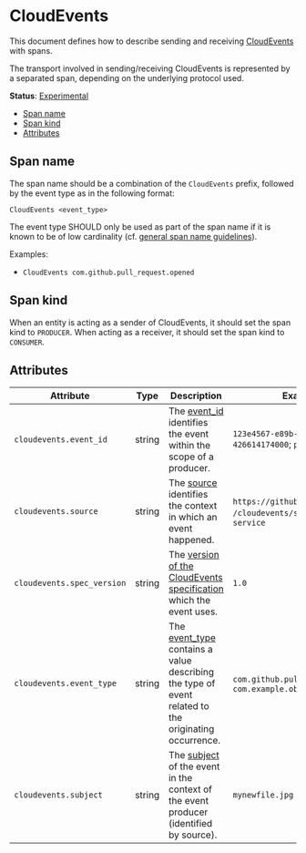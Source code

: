 # CloudEvents

This document defines how to describe sending and receiving [CloudEvents](https://cloudevents.io/) with spans.

The transport involved in sending/receiving CloudEvents is represented by a separated span, depending on the underlying protocol used.

**Status**: [Experimental](../../document-status.md)

<!-- Re-generate TOC with `markdown-toc --no-first-h1 -i` -->

<!-- toc -->

- [Span name](#span-name)
- [Span kind](#span-kind)
- [Attributes](#attributes)

<!-- tocstop -->

## Span name

The span name should be a combination of the `CloudEvents` prefix, followed by the event type as in the following format:

```
CloudEvents <event_type>
```

The event type SHOULD only be used as part of the span name if it is known to be of low cardinality (cf. [general span name guidelines](../api.md#span)).

Examples:

* `CloudEvents com.github.pull_request.opened`

## Span kind

When an entity is acting as a sender of CloudEvents, it should set the span kind to `PRODUCER`. When acting as a receiver, it should set the span kind to `CONSUMER`.

## Attributes

<!-- semconv cloudevents -->
| Attribute  | Type | Description  | Examples  | Required |
|---|---|---|---|---|
| `cloudevents.event_id` | string | The [event_id](https://github.com/cloudevents/spec/blob/master/spec.md#id) identifies the event within the scope of a producer. | `123e4567-e89b-12d3-a456-426614174000`; `producer-1` | No |
| `cloudevents.source` | string | The [source](https://github.com/cloudevents/spec/blob/master/spec.md#source-1) identifies the context in which an event happened. | `https://github.com/cloudevents`; `/cloudevents/spec/pull/123`; `my-service` | No |
| `cloudevents.spec_version` | string | The [version of the CloudEvents specification](https://github.com/cloudevents/spec/blob/master/spec.md#specversion) which the event uses. | `1.0` | No |
| `cloudevents.event_type` | string | The [event_type](https://github.com/cloudevents/spec/blob/master/spec.md#type) contains a value describing the type of event related to the originating occurrence. | `com.github.pull_request.opened`; `com.example.object.deleted.v2` | No |
| `cloudevents.subject` | string | The [subject](https://github.com/cloudevents/spec/blob/master/spec.md#subject) of the event in the context of the event producer (identified by source). | `mynewfile.jpg` | No |
<!-- endsemconv -->
